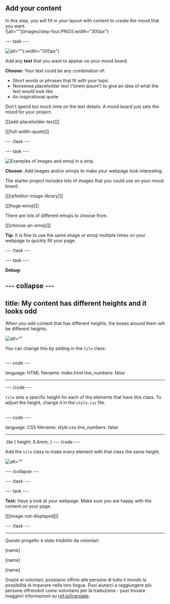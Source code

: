 ## Add your content

<div style="display: flex; flex-wrap: wrap">
<div style="flex-basis: 200px; flex-grow: 1; margin-right: 15px;">
In this step, you will fill in your layout with content to create the mood that you want. 
</div>
<div>
![alt=""](images/step-four.PNG){:width="300px"}
</div>
</div>

--- task ---

![alt=""](images/text-examples.png){:width="300px"}

Add any **text** that you want to appear on your mood board.

**Choose:** Your text could be any combination of:

- Short words or phrases that fit with your topic
- Nonsense placeholder text ('lorem ipsum') to give an idea of what the text would look like
- An inspirational quote

Don't spend too much time on the text details. A mood board just sets the mood for your project.

[[[add-placeholder-text]]]

[[[full-width-quote]]]

--- /task ---

--- task ---

![Examples of images and emoji in a strip.](images/image-emoji-strip.png)

**Choose:** Add images and/or emojis to make your webpage look interesting.

The starter project includes lots of images that you could use on your mood board.

[[[rpfeditor-image-library]]]

[[[huge-emoji]]]

There are lots of different emojis to choose from.

[[[choose-an-emoji]]]

**Tip:** It is fine to use the same image or emoji multiple times on your webpage to quickly fill your page.

--- /task ---

--- task ---

**Debug:**

--- collapse ---
---
title: My content has different heights and it looks odd
---

When you add content that has different heights, the boxes around them will be different heights.

![alt=""](images/different-heights.png)

You can change this by adding in the `tile` class:

##
--- code ---

language: HTML
filename: index.html
line_numbers: false

---

<div class="tile">
--- /code ---

`tile` sets a specific height for each of the elements that have this class. To adjust the height, change it in the `style.css` file.

##
--- code ---

language: CSS
filename: style.css
line_numbers: false

---

.tile {
height: 9.4rem;
}
--- /code ---

Add the `tile` class to make every element with that class the same height.

![alt=""](images/same-height.png)

--- /collapse ---

--- /task ---

--- task ---

**Test:** Have a look at your webpage. Make sure you are happy with the content on your page.

[[[image-not-displayed]]]

--- /task ---

***
Questo progetto è stato tradotto da volontari:

[name]

[name]

[name]

Grazie ai volontari, possiamo offrire alle persone di tutto il mondo la possibilità di imparare nella loro lingua. Puoi aiutarci a raggiungere più persone offrendoti come volontario per la traduzione - puoi trovare maggiori informazioni su [rpf.io/translate](https://rpf.io/translate).
